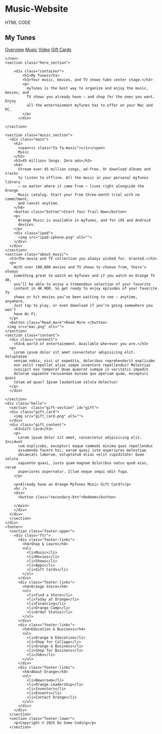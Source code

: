 # Music-Website
HTML CODE
<body>
    <nav>
        <div class="navcontainer">
            <h2>My Tunes</h2>
             <div class="headers">
             <a href="#">Overview</a>
            <a href="#">Music</a>
            <a href="#">Video</a>
            <a href="#">Gift Cards</a>
        </div>
        </div>
      
    </nav>
    <section class="hero_section">
      
        <div class="container">
            <h1>My Tunes</h1>
            <h3>Your music, movies, and TV shows take center stage.</h3>
            <p>
              myTunes is the best way to organize and enjoy the music, movies, and
              TV shows you already have — and shop for the ones you want. Enjoy
              all the entertainment myTunes has to offer on your Mac and PC.
            </p>
          </div>
        
    </section>

    <section class="music_section">
      <div class="main">
        <h2>
          <span><i class="fa fa-music"></i></span>
          Music
        </h2>
        <h3>45 millions Songs. Zero ads</h3>
        <h4>
          Stream over 45 million songs, ad-free. Or download albums and tracks
          to listen to offline. All the music in your personal myTunes library
          — no matter where it came from — lives right alongside the Orange
          Music catalog. Start your free three-month trial with no commitment,
          and cancel anytime.
        </h4>
        <button class="button">Start Your Trail Now</button>
        <p>
          Orange Music is available in myTunes, and for iOS and Android
          devices.
        </p>
        <div class="ipad">
          <img src="ipad-iphone.png" alt="">
        </div>
      </div>
    </section>
    <section class="about_music">
      <h3>The movie and TV collection you always wished for. Granted.</h3>
      <p>
        With over 100,000 movies and TV shows to choose from, there’s always
        something great to watch on myTunes and if you watch on Orange TV 4K,
        you’ll be able to enjoy a tremendous selection of your favorite
        content in 4K HDR. So get ready to enjoy episodes of your favorite TV
        shows or hit movies you’ve been waiting to see — anytime, anywhere.
        Just tap to play, or even download if you’re going somewhere you won’t
        have Wi-Fi.
      </p>
      <button class="Read_more">Read More </button>
     <img src="mac.png" alt="">
    </section>
    <section class="content">
      <div class="content1">
        <h3>A world of entertainment. Available wherever you are.</h3>
      <p>
        Lorem ipsum dolor sit amet consectetur adipisicing elit. Voluptatem
        veniam nobis, nisi ut expedita, doloribus reprehenderit explicabo
        non velit repellat alias saepe inventore repellendus? Molestias
        suscipit eos tempora? Quae quaerat cumque in veritatis impedit
        dolorum sapiente recusandae minima quo aperiam quam, excepturi quasi
        totam ad quas? Ipsam laudantium soluta delectus!
      </p>
      </div>
      
    </section>
    <div class="hello">
      <section  class="gift-section" id="gift">
      <div class="gift_card">
        <img src="gift_card.png" alt="">
      </div>
      <div class="gift_content">
        <h3>Gift Card</h3>
        <p>
          Lorem ipsum dolor sit amet, consectetur adipisicing elit. Incidunt
          cum explicabo, excepturi eaque commodi minima quas repellendus
          assumenda facere hic, earum quasi iste asperiores molestiae
          obcaecati laborum, voluptatum alias velit cupiditate! Quae soluta
          sapiente quasi, iusto quam magnam doloribus natus quod eius, rerum
          asperiores aspernatur. Illum neque sequi odit fuga.
        </p>

        <p>Already have an Orange MyTunes Music Gift Card?</p>
        <hr />
        <div>
          <button class="secondary-btn">Redeem</button>

        </main>
        </div>
      </div>
      </section>
    </div>
    <footer>
      <section class="footer-upper">
        <div class="ftr">
          <div class="footer-links">
            <h4>Shop & Learn</h4>
            <ul>
              <li>Music</li>
              <li>Movies</li>
              <li>Shows</li>
              <li>Apps</li>
              <li>Gift Cards</li>
            </ul>
          </div>
          <div class="footer-links">
            <h4>Orange Store</h4>
            <ul>
              <li>Find a Store</li>
              <li>Today at Orange</li>
              <li>Financing</li>
              <li>Orange Camp</li>
              <li>Order Status</li>
            </ul>
          </div>
          <div class="footer-links">
            <h4>Education & Business</h4>
            <ul>
              <li>Orange & Education</li>
              <li>Shop for Collage</li>
              <li>Orange & Business</li>
              <li>Shop for Business</li>
              <li>Jobs</li>
            </ul>
          </div>
          <div class="footer-links">
            <h4>About Orange</h4>
            <ul>
              <li>Newsroom</li>
              <li>Orange Leadership</li>
              <li>Investors</li>
              <li>Envents</li>
              <li>Contact Orange</li>
            </ul>
          </div>
        </div>
      </section>
      <section class="footer-lower">
        <p>Copyright © 2025 Do Some Coding</p>
      </section>
     
    
</body>
</html>
